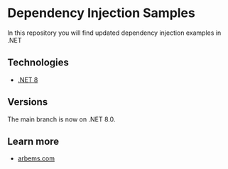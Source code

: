 # Dependency Injection Samples
In this repository you will find updated dependency injection examples in .NET

## Technologies

* [.NET 8](https://learn.microsoft.com/en-us/dotnet/core/extensions/dependency-injection)

## Versions
The main branch is now on .NET 8.0.

## Learn more
* [arbems.com](https://arbems.com)
